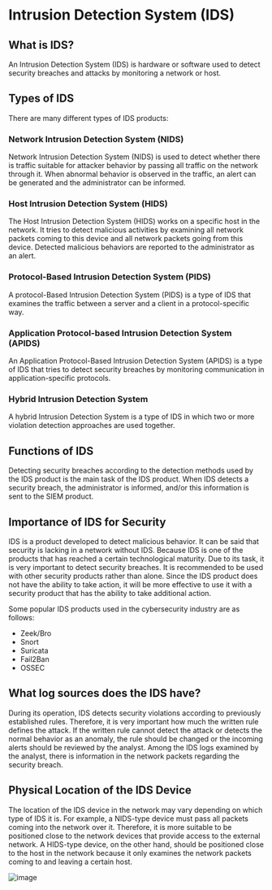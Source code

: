 # Intrusion Detection System (IDS)

## What is IDS?

An Intrusion Detection System (IDS) is hardware or software used to detect security breaches and attacks by monitoring a network or host.

## Types of IDS

There are many different types of IDS products:

### Network Intrusion Detection System (NIDS)
Network Intrusion Detection System (NIDS) is used to detect whether there is traffic suitable for attacker behavior by passing all traffic on the network through it. When abnormal behavior is observed in the traffic, an alert can be generated and the administrator can be informed.

### Host Intrusion Detection System (HIDS)
The Host Intrusion Detection System (HIDS) works on a specific host in the network. It tries to detect malicious activities by examining all network packets coming to this device and all network packets going from this device. Detected malicious behaviors are reported to the administrator as an alert.

### Protocol-Based Intrusion Detection System (PIDS)
A protocol-Based Intrusion Detection System (PIDS) is a type of IDS that examines the traffic between a server and a client in a protocol-specific way.

### Application Protocol-based Intrusion Detection System (APIDS)
An Application Protocol-Based Intrusion Detection System (APIDS) is a type of IDS that tries to detect security breaches by monitoring communication in application-specific protocols.

### Hybrid Intrusion Detection System
A hybrid Intrusion Detection System is a type of IDS in which two or more violation detection approaches are used together.

## Functions of IDS
Detecting security breaches according to the detection methods used by the IDS product is the main task of the IDS product.
When IDS detects a security breach, the administrator is informed, and/or this information is sent to the SIEM product.

## Importance of IDS for Security
IDS is a product developed to detect malicious behavior. It can be said that security is lacking in a network without IDS. Because IDS is one of the products that has reached a certain technological maturity. Due to its task, it is very important to detect security breaches. It is recommended to be used with other security products rather than alone. Since the IDS product does not have the ability to take action, it will be more effective to use it with a security product that has the ability to take additional action.

Some popular IDS products used in the cybersecurity industry are as follows:

- Zeek/Bro
- Snort
- Suricata
- Fail2Ban
- OSSEC

## What log sources does the IDS have?
During its operation, IDS detects security violations according to previously established rules. Therefore, it is very important how much the written rule defines the attack. If the written rule cannot detect the attack or detects the normal behavior as an anomaly, the rule should be changed or the incoming alerts should be reviewed by the analyst. Among the IDS logs examined by the analyst, there is information in the network packets regarding the security breach.

## Physical Location of the IDS Device
The location of the IDS device in the network may vary depending on which type of IDS it is. For example, a NIDS-type device must pass all packets coming into the network over it. Therefore, it is more suitable to be positioned close to the network devices that provide access to the external network. A HIDS-type device, on the other hand, should be positioned close to the host in the network because it only examines the network packets coming to and leaving a certain host.

![image](https://github.com/user-attachments/assets/b331cf16-049d-44d9-96db-969065f57c20)

